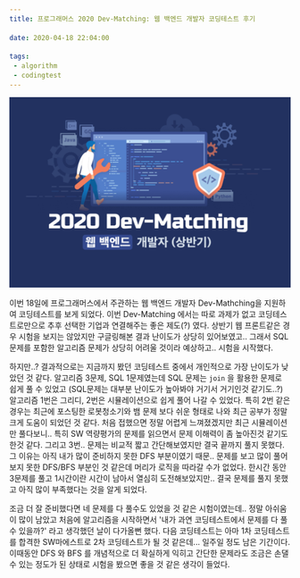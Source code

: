 ```yaml
---
title: 프로그래머스 2020 Dev-Matching: 웹 백엔드 개발자 코딩테스트 후기

date: 2020-04-18 22:04:00

tags:
 - algorithm
 - codingtest
---
```


<a href = "https://programmers.co.kr/competitions/144/2020-web-be-first"><img src="images/programmers-devmatching.png" alt="programmers-devmatching"/></a>

이번 18일에 프로그래머스에서 주관하는 웹 백엔드 개발자 Dev-Mathching을 지원하여 코딩테스트를 보게 되었다. 이번 Dev-Matching 에서는 따로 과제가 없고 코딩테스트로만으로 추후 선택한 기업과 연결해주는 좋은 제도(?) 였다. 상반기 웹 프론트같은 경우 시험을 보지는 않았지만 구글링해본 결과 난이도가 상당히 있어보였고.. 그래서 SQL 문제를 포함한 알고리즘 문제가 상당히 어려울 것이라 예상하고.. 시험을 시작했다. 



하지만..? 결과적으로는 지금까지 봤던 코딩테스트 중에서 개인적으로 가장 난이도가 낮았던 것 같다. 알고리즘 3문제, SQL 1문제였는데 SQL 문제는 `join` 을 활용한 문제로 쉽게 풀 수 있었고 (SQL문제는 대부분 난이도가 높아봐야 거기서 거기인것 같기도..?) 알고리즘 1번은 그리디, 2번은 시뮬레이션으로 쉽게 풀어 나갈 수 있었다. 특히 2번 같은 경우는 최근에 포스팅한 로봇청소기와 뱀 문제 보다 쉬운 형태로 나와 최근 공부가 정말 크게 도움이 되었던 것 같다. 처음 접했으면 정말 어렵게 느껴졌겠지만 최근 시뮬레이션만 풀다보니.. 특히 SW 역량평가의 문제를 읽으면서 문제 이해력이 좀 높아진것 같기도 한것 같다. 그리고 3번.. 문제는  비교적 짧고 간단해보였지만 결국 끝까지 풀지 못했다. 그 이유는 아직 내가 많이 준비하지 못한 DFS 부분이였기 때문.. 문제를 보고 많이 풀어보지 못한 DFS/BFS 부분인 것 같은데 머리가 로직을 따라갈 수가 없었다. 한시간 동안 3문제를 풀고 1시간이란 시간이 남아서 열심히 도전해보았지만.. 결국 문제를 풀지 못했고 아직 많이 부족했다는 것을 알게 되었다. 



조금 더 잘 준비했다면 네 문제를 다 풀수도 있었을 것 같은 시험이였는데.. 정말 아쉬움이 많이 남았고 처음에 알고리즘을 시작하면서 '내가 과연 코딩테스트에서 문제를 다 풀 수 있을까?' 라고 생각했던 날이 다가올뻔 했다. 다음 코딩테스트는 아마  1차 코딩테스트를 합격한 SW마에스트로 2차 코딩테스트가 될 것 같은데... 일주일 정도 남은 기간이다. 이때동안 DFS 와 BFS 를 개념적으로 더 확실하게 익히고 간단한 문제라도 조금은 손댈수 있는 정도가 된 상태로 시험을 봤으면 좋을 것 같은 생각이 들었다. 